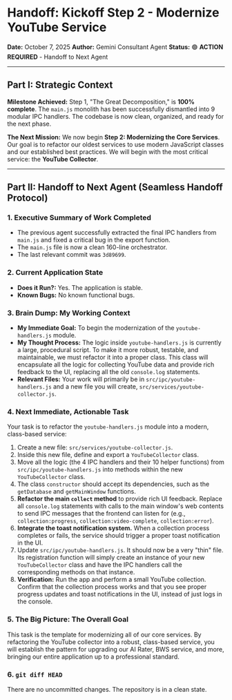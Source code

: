 # Handoff: Kickoff Step 2 - Modernize YouTube Service

**Date:** October 7, 2025
**Author:** Gemini Consultant Agent
**Status:** 🟢 **ACTION REQUIRED** - Handoff to Next Agent

---

## Part I: Strategic Context

**Milestone Achieved:** Step 1, "The Great Decomposition," is **100% complete**. The `main.js` monolith has been successfully dismantled into 9 modular IPC handlers. The codebase is now clean, organized, and ready for the next phase.

**The Next Mission:** We now begin **Step 2: Modernizing the Core Services**. Our goal is to refactor our oldest services to use modern JavaScript classes and our established best practices. We will begin with the most critical service: the **YouTube Collector**.

---

## Part II: Handoff to Next Agent (Seamless Handoff Protocol)

### 1. Executive Summary of Work Completed

-   The previous agent successfully extracted the final IPC handlers from `main.js` and fixed a critical bug in the export function.
-   The `main.js` file is now a clean 160-line orchestrator.
-   The last relevant commit was `3d89699`.

### 2. Current Application State

-   **Does it Run?:** Yes. The application is stable.
-   **Known Bugs:** No known functional bugs.

### 3. Brain Dump: My Working Context

-   **My Immediate Goal:** To begin the modernization of the `youtube-handlers.js` module.
-   **My Thought Process:** The logic inside `youtube-handlers.js` is currently a large, procedural script. To make it more robust, testable, and maintainable, we must refactor it into a proper class. This class will encapsulate all the logic for collecting YouTube data and provide rich feedback to the UI, replacing all the old `console.log` statements.
-   **Relevant Files:** Your work will primarily be in `src/ipc/youtube-handlers.js` and a new file you will create, `src/services/youtube-collector.js`.

### 4. Next Immediate, Actionable Task

Your task is to refactor the `youtube-handlers.js` module into a modern, class-based service:

1.  Create a new file: `src/services/youtube-collector.js`.
2.  Inside this new file, define and export a `YouTubeCollector` class.
3.  Move all the logic (the 4 IPC handlers and their 10 helper functions) from `src/ipc/youtube-handlers.js` into methods within the new `YouTubeCollector` class.
4.  The class `constructor` should accept its dependencies, such as the `getDatabase` and `getMainWindow` functions.
5.  **Refactor the main `collect` method** to provide rich UI feedback. Replace all `console.log` statements with calls to the main window's web contents to send IPC messages that the frontend can listen for (e.g., `collection:progress`, `collection:video-complete`, `collection:error`).
6.  **Integrate the toast notification system.** When a collection process completes or fails, the service should trigger a proper toast notification in the UI.
7.  Update `src/ipc/youtube-handlers.js`. It should now be a very "thin" file. Its registration function will simply create an instance of your new `YouTubeCollector` class and have the IPC handlers call the corresponding methods on that instance.
8.  **Verification:** Run the app and perform a small YouTube collection. Confirm that the collection process works and that you see proper progress updates and toast notifications in the UI, instead of just logs in the console.

### 5. The Big Picture: The Overall Goal

This task is the template for modernizing all of our core services. By refactoring the YouTube collector into a robust, class-based service, you will establish the pattern for upgrading our AI Rater, BWS service, and more, bringing our entire application up to a professional standard.

### 6. `git diff HEAD`

There are no uncommitted changes. The repository is in a clean state.
